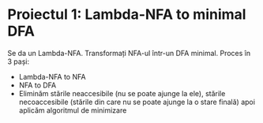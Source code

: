 # Proiectul 1: Lambda-NFA to minimal DFA

Se da un Lambda-NFA. Transformați NFA-ul într-un DFA minimal. Proces în 3 pași:
* Lambda-NFA to NFA
* NFA to DFA
* Eliminăm stările neaccesibile (nu se poate ajunge la ele), stările necoaccesibile (stările din care nu se poate ajunge la o stare finală) apoi aplicăm algoritmul de minimizare
